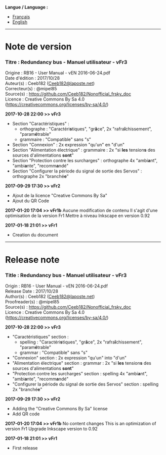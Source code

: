 **Langue / Language :**
- [Français](#FR)
- [English](#EN)

--------------------------------------------------------------------------------------

<a name="FR"></a>
# Note de version

### Titre : Redundancy bus - Manuel utilisateur - vFr3  
Origine : RB16 - User Manual - vEN 2016-06-24.pdf  
Date d'édition : 2017/10/28  
Auteur(s) : Ceeb182 (Ceeb182@laposte.net)  
Correcteur(s) : @mipel85  
Source(s) : https://github.com/Ceeb182/Nonofficial_frsky_doc  
Licence : Creative Commons By Sa 4.0 (https://creativecommons.org/licenses/by-sa/4.0/)  

**2017-10-28 22:00 >> vFr3**
- Section "Caractéristiques" :
  * orthographe : "Caractéri**s**tiques", "gr**â**ce", 2x "rafra**î**chissement", "param**é**trable" 
  * grammaire : "Compatible" sans "s"
- Section "Connexion" : 2x expression "qu'un" en "d'un"
- Section "Alimentation électrique" : grammaire : 2x "si **les** tension**s** des sources d'alimentations **sont**"
- Section "Protection contre les surcharges" : orthographe 4x "ambi**a**nt", "ambi**a**nte", "recomm**a**ndé"
- Section "Configurer la période du signal de sortie des Servos" : orthographe 2x "branché**e**"

**2017-09-29 17:30 >> vFr2**
- Ajout de la licence "Creative Commons By Sa"
- Ajout du QR Code

**2017-01-20 17:04 >> vFr1b**
Aucune modification de contenu
Il s'agit d'une optimisation de la version Fr1
Mettre à niveau Inkscape en version 0.92

**2017-01-18 21:01 >> vFr1**
- Creation du document

--------------------------------------------------------------------------------------

<a name="EN"></a>
# Release note

### Title : Redundancy bus - Manuel utilisateur - vFr3  
Origin : RB16 - User Manual - vEN 2016-06-24.pdf  
Release Date : 2017/10/28  
Author(s) : Ceeb182 (Ceeb182@laposte.net)  
Proofreader(s) : @mipel85  
Source(s) : https://github.com/Ceeb182/Nonofficial_frsky_doc  
Licence : Creative Commons By Sa 4.0 (https://creativecommons.org/licenses/by-sa/4.0/)  

**2017-10-28 22:00 >> vFr3**
- "Caractéristiques" section :
  * spelling : "Caractéri**s**tiques", "gr**â**ce", 2x "rafra**î**chissement", "param**é**trable" 
  * grammar : "Compatible" sans "s"
- "Connexion" section : 2x expression "qu'un" into "d'un"
- "Alimentation électrique" section : grammar : 2x "si **les** tension**s** des sources d'alimentations **sont**"
- "Protection contre les surcharges" section : spelling 4x "ambi**a**nt", "ambi**a**nte", "recomm**a**ndé"
- "Configurer la période du signal de sortie des Servos" section : spelling 2x "branché**e**"

**2017-09-29 17:30 >> vFr2**
- Adding the "Creative Commons By Sa" license
- Add QR code

**2017-01-20 17:04 >> vFr1b**
No content changes
This is an optimization of version Fr1
Upgrade Inkscape version to 0.92

**2017-01-18 21:01 >> vFr1**
- First release
